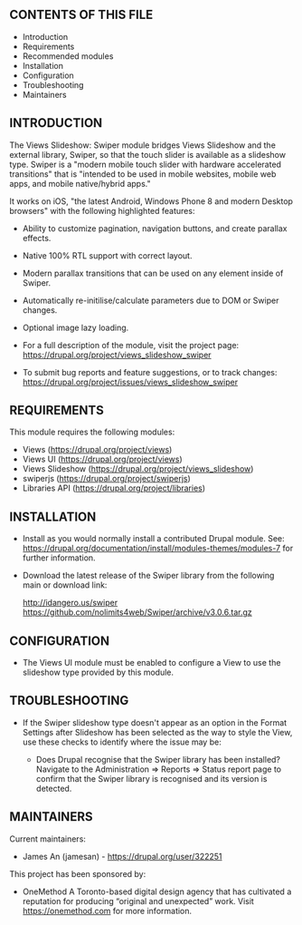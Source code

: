 CONTENTS OF THIS FILE
---------------------

 * Introduction
 * Requirements
 * Recommended modules
 * Installation
 * Configuration
 * Troubleshooting
 * Maintainers

INTRODUCTION
------------
The Views Slideshow: Swiper module bridges Views Slideshow and the external
library, Swiper, so that the touch slider is available as a slideshow type.
Swiper is a "modern mobile touch slider with hardware accelerated transitions"
that is "intended to be used in mobile websites, mobile web apps, and mobile
native/hybrid apps."

It works on iOS, "the latest Android, Windows Phone 8 and modern Desktop browsers"
with the following highlighted features:

 * Ability to customize pagination, navigation buttons, and create parallax effects.
 * Native 100% RTL support with correct layout.
 * Modern parallax transitions that can be used on any element inside of Swiper.
 * Automatically re-initilise/calculate parameters due to DOM or Swiper changes.
 * Optional image lazy loading.

 * For a full description of the module, visit the project page:
   https://drupal.org/project/views_slideshow_swiper

 * To submit bug reports and feature suggestions, or to track changes:
   https://drupal.org/project/issues/views_slideshow_swiper

REQUIREMENTS
------------
This module requires the following modules:
 * Views (https://drupal.org/project/views)
 * Views UI (https://drupal.org/project/views)
 * Views Slideshow (https://drupal.org/project/views_slideshow)
 * swiperjs (https://drupal.org/project/swiperjs)
 * Libraries API (https://drupal.org/project/libraries)

INSTALLATION
------------
 * Install as you would normally install a contributed Drupal module. See:
   https://drupal.org/documentation/install/modules-themes/modules-7
   for further information.

 * Download the latest release of the Swiper library from the following
   main or download link:

   http://idangero.us/swiper
   https://github.com/nolimits4web/Swiper/archive/v3.0.6.tar.gz

CONFIGURATION
-------------
 * The Views UI module must be enabled to configure a View to use the
   slideshow type provided by this module.

TROUBLESHOOTING
---------------
 * If the Swiper slideshow type doesn't appear as an option in the Format Settings
   after Slideshow has been selected as the way to style the View, use these checks
   to identify where the issue may be:

   - Does Drupal recognise that the Swiper library has been installed? Navigate to
     the Administration => Reports => Status report page to confirm that the Swiper
     library is recognised and its version is detected.

MAINTAINERS
-----------
Current maintainers:
 * James An (jamesan) - https://drupal.org/user/322251

This project has been sponsored by:
 * OneMethod
   A Toronto-based digital design agency that has cultivated a reputation for producing
   “original and unexpected” work. Visit https://onemethod.com for more information.
